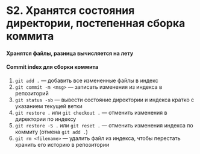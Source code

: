 # S2. Хранятся состояния директории, постепенная сборка коммита
#### Хранятся файлы, разница вычисляется на лету
#### Commit index для сборки коммита
1. `git add .` — добавить все измененные файлы в индекс
2. `git commit -m <msg>` — записать изменения из индекса в репозиторий
3. `git status -sb` — вывести состояние директории и индекса кратко с указанием текущей ветки
4. `git restore .` или `git checkout .` — отменить изменения в директории по индексу
5. `git restore -S .` или `git reset .` — отменить изменения индекса по коммиту (отмена `git add .`)
6. `git rm <filename>` — удалить файл из индекса, чтобы перестать хранить его историю в репозитории
